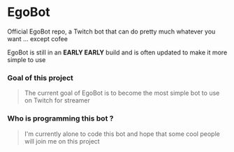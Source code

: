 # EgoBot
Official EgoBot repo, a Twitch bot that can do pretty much whatever you want ... except cofee  

EgoBot is still in an **EARLY EARLY** build and is often updated to make it more simple to use  
  
  
  
### Goal of this project  

> The current goal of EgoBot is to become the most simple bot to use on Twitch for streamer  

### Who is programming this bot ?  

> I'm currently alone to code this bot and hope that some cool people will join me on this project

